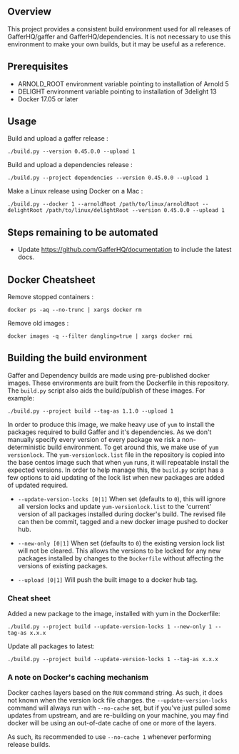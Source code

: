 Overview
--------

This project provides a consistent build environment used for all releases
of GafferHQ/gaffer and GafferHQ/dependencies. It is not necessary to use this
environment to make your own builds, but it may be useful as a reference.

Prerequisites
-------------

- ARNOLD_ROOT environment variable pointing to installation of Arnold 5
- DELIGHT environment variable pointing to installation of 3delight 13
- Docker 17.05 or later

Usage
-----

Build and upload a gaffer release :

`./build.py --version 0.45.0.0 --upload 1`

Build and upload a dependencies release :

`./build.py --project dependencies --version 0.45.0.0 --upload 1`

Make a Linux release using Docker on a Mac :

`./build.py --docker 1 --arnoldRoot /path/to/linux/arnoldRoot --delightRoot /path/to/linux/delightRoot --version 0.45.0.0 --upload 1`

Steps remaining to be automated
-------------------------------

- Update https://github.com/GafferHQ/documentation to include
  the latest docs.

Docker Cheatsheet
-----------------

Remove stopped containers :

`docker ps -aq --no-trunc | xargs docker rm`

Remove old images :

`docker images -q --filter dangling=true | xargs docker rmi`

Building the build environment
------------------------------

Gaffer and Dependency builds are made using pre-published docker images. These
environments are built from the Dockerfile in this repository. The `build.py`
script also aids the build/publish of these images. For example:

 `./build.py --project build --tag-as 1.1.0 --upload 1`

In order to produce this image, we make heavy use of `yum` to install the
packages required to build Gaffer and it's dependencies. As we don't manually
specify every version of every package we risk a non-deterministic build
environment. To get around this, we make use of `yum versionlock`. The
`yum-versionlock.list` file in the repository is copied into the base centos
image such that when `yum` runs, it will repeatable install the expected
versions. In order to help manage this, the `build.py` script has a few options
to aid updating of the lock list when new packages are added of updated required.

 - `--update-version-locks [0|1]` When set (defaults to `0`), this will ignore
   all version locks and update `yum-versionlock.list` to the 'current' version
   of all packages installed during docker's build. The revised file can then
   be commit, tagged and a new docker image pushed to docker hub.

 - `--new-only [0|1]` When set (defaults to `0`) the existing version lock list
   will not be cleared. This allows the versions to be locked for any new
   packages installed by changes to the `Dockerfile` without affecting the
   versions of existing packages.

 - `--upload [0|1]` Will push the built image to a docker hub tag.

### Cheat sheet

Added a new package to the image, installed with yum in the Dockerfile:

`./build.py --project build --update-version-locks 1 --new-only 1 --tag-as x.x.x`

Update all packages to latest:

`./build.py --project build --update-version-locks 1 --tag-as x.x.x`

### A note on Docker's caching mechanism

Docker caches layers based on the `RUN` command string. As such, it does not
known when the version lock file changes. the `--update-version-locks` command
will always run with `--no-cache` set, but if you've just pulled some updates
from upstream, and are re-building on your machine, you may find docker will
be using an out-of-date cache of one or more of the layers.

As such, its recommended to use `--no-cache 1` whenever performing release
builds.

